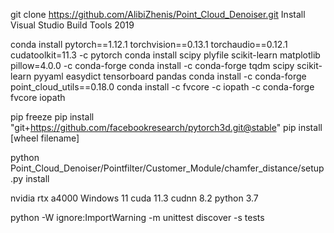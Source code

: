 git clone https://github.com/AlibiZhenis/Point_Cloud_Denoiser.git
Install Visual Studio Build Tools 2019

conda install pytorch==1.12.1 torchvision==0.13.1 torchaudio==0.12.1 cudatoolkit=11.3 -c pytorch
conda install scipy plyfile scikit-learn matplotlib pillow=4.0.0 -c conda-forge
conda install -c conda-forge tqdm scipy scikit-learn pyyaml easydict tensorboard pandas
conda install -c conda-forge point_cloud_utils==0.18.0
conda install -c fvcore -c iopath -c conda-forge fvcore iopath

pip freeze
pip install "git+https://github.com/facebookresearch/pytorch3d.git@stable"
pip install [wheel filename]


python Point_Cloud_Denoiser/Pointfilter/Customer_Module/chamfer_distance/setup.py install


nvidia rtx a4000
Windows 11
cuda 11.3
cudnn 8.2
python 3.7

python -W ignore:ImportWarning -m unittest discover -s tests